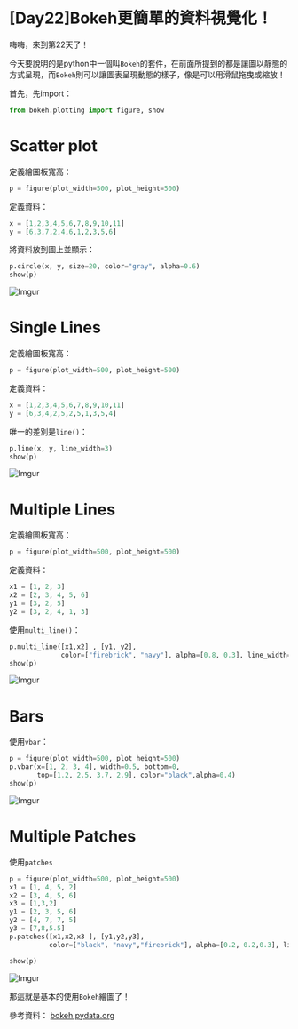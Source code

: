 # [Day22]Bokeh更簡單的資料視覺化！

嗨嗨，來到第22天了！

今天要說明的是python中一個叫`Bokeh`的套件，在前面所提到的都是讓圖以靜態的方式呈現，而`Bokeh`則可以讓圖表呈現動態的樣子，像是可以用滑鼠拖曳或縮放！

首先，先import：
```python
from bokeh.plotting import figure, show
```

# Scatter plot
定義繪圖板寬高：
```python
p = figure(plot_width=500, plot_height=500)
```
定義資料：
```python
x = [1,2,3,4,5,6,7,8,9,10,11]
y = [6,3,7,2,4,6,1,2,3,5,6]
```
將資料放到圖上並顯示：
```python
p.circle(x, y, size=20, color="gray", alpha=0.6)
show(p)
```
![Imgur](https://i.imgur.com/qT7wBbV.png)

# Single Lines
定義繪圖板寬高：
```python
p = figure(plot_width=500, plot_height=500)
```
定義資料：
```python
x = [1,2,3,4,5,6,7,8,9,10,11]
y = [6,3,4,2,5,2,5,1,3,5,4]
```
唯一的差別是`line()`：
```python
p.line(x, y, line_width=3)
show(p)
```
![Imgur](https://i.imgur.com/pUHY8zf.png)

# Multiple Lines
定義繪圖板寬高：
```python
p = figure(plot_width=500, plot_height=500)
```
定義資料：
```python
x1 = [1, 2, 3]
x2 = [2, 3, 4, 5, 6]
y1 = [3, 2, 5]
y2 = [3, 2, 4, 1, 3]
```
使用`multi_line()`：
```python
p.multi_line([x1,x2] , [y1, y2],
             color=["firebrick", "navy"], alpha=[0.8, 0.3], line_width=5)
show(p)
```
![Imgur](https://i.imgur.com/a3Uno6z.png)

# Bars
使用`vbar`：
```python
p = figure(plot_width=500, plot_height=500)
p.vbar(x=[1, 2, 3, 4], width=0.5, bottom=0,
       top=[1.2, 2.5, 3.7, 2.9], color="black",alpha=0.4)
show(p)
```
![Imgur](https://i.imgur.com/Bl7ILdn.png)

# Multiple Patches
使用`patches`
```python
p = figure(plot_width=500, plot_height=500)
x1 = [1, 4, 5, 2]
x2 = [3, 4, 5, 6]
x3 = [1,3,2]
y1 = [2, 3, 5, 6]
y2 = [4, 7, 7, 5]
y3 = [7,8,5.5]
p.patches([x1,x2,x3 ], [y1,y2,y3],
          color=["black", "navy","firebrick"], alpha=[0.2, 0.2,0.3], line_width=2)

show(p)
```
![Imgur](https://i.imgur.com/rrVC3K0.png)

那這就是基本的使用`Bokeh`繪圖了！

參考資料：
[bokeh.pydata.org](https://bokeh.pydata.org/en/latest/docs/user_guide.html)


